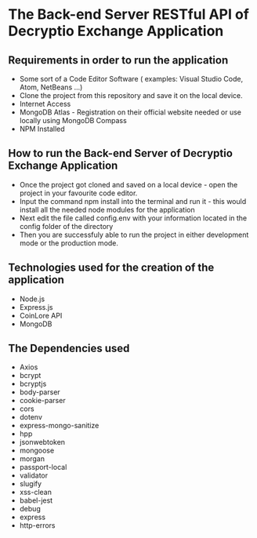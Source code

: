 # The Back-end Server RESTful API of Decryptio Exchange Application

## Requirements in order to run the application
* Some sort of a Code Editor Software ( examples: Visual Studio Code, Atom, NetBeans ...)
* Clone the project from this repository and save it on the local device.
* Internet Access 
* MongoDB Atlas - Registration on their official website needed or use locally using MongoDB Compass
* NPM Installed

## How to run the Back-end Server of Decryptio Exchange Application
- Once the project got cloned and saved on a local device - open the project in your favourite code editor.
- Input the command npm install into the terminal and run it - this would install all the needed node modules for the application
- Next edit the file called config.env with your information located in the config folder of the directory
- Then you are successfuly able to run the project in either development mode or the production mode.

## Technologies used for the creation of the application
- Node.js
- Express.js
- CoinLore API
- MongoDB 

## The Dependencies used 
- Axios
- bcrypt
- bcryptjs
- body-parser
- cookie-parser
- cors
- dotenv
- express-mongo-sanitize
- hpp
- jsonwebtoken
- mongoose
- morgan
- passport-local
- validator
- slugify
- xss-clean
- babel-jest
- debug
- express
- http-errors
